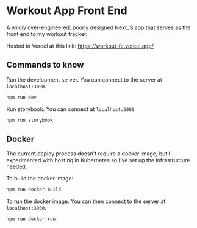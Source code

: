 # Workout App Front End

A wildly over-engineered, poorly designed NextJS app that serves as the front end to my workout tracker.

Hosted in Vercel at this link: https://workout-fe.vercel.app/

## Commands to know

Run the development server. You can connect to the server at `localhost:3000`.

```bash
npm run dev
```

Run storybook. You can connect at `localhost:6006`

```bash
npm run storybook
```


## Docker

The current deploy process doesn't require a docker image, but I experimented with hosting in Kubernetes so I've set up the infrastructure needed.

To build the docker image:

```bash
npm run docker-build
```

To run the docker image. You can then connect to the server at `localhost:3000`.

```bash
npm run docker-run
```
